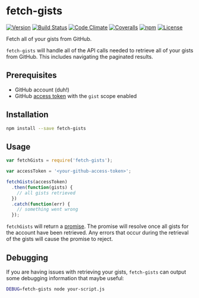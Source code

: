 # fetch-gists

[![Version](https://img.shields.io/npm/v/fetch-gists.svg?style=flat-square)](https://www.npmjs.com/package/fetch-gists)
[![Build Status](https://img.shields.io/travis/mike182uk/fetch-gists.svg?style=flat-square)](http://travis-ci.org/mike182uk/fetch-gists)
[![Code Climate](https://img.shields.io/codeclimate/github/mike182uk/fetch-gists.svg?style=flat-square)](https://codeclimate.com/github/mike182uk/fetch-gists)
[![Coveralls](https://img.shields.io/coveralls/mike182uk/fetch-gists/master.svg?style=flat-square)](https://coveralls.io/r/mike182uk/fetch-gists)
[![npm](https://img.shields.io/npm/dm/fetch-gists.svg?style=flat-square)](https://www.npmjs.com/package/fetch-gists)
[![License](https://img.shields.io/github/license/mike182uk/fetch-gists.svg?style=flat-square)](https://www.npmjs.com/package/fetch-gists)

Fetch all of your gists from GitHub.

`fetch-gists` will handle all of the API calls needed to retrieve all of your gists from GitHub. This includes navigating the paginated results.

## Prerequisites

- GitHub account (duh!)
- GitHub [access token](https://github.com/blog/1509-personal-api-tokens) with the `gist` scope enabled

## Installation

```bash
npm install --save fetch-gists
```

## Usage

```js
var fetchGists = require('fetch-gists');

var accessToken = '<your-github-access-token>';

fetchGists(accessToken)
  .then(function(gists) {
    // all gists retrieved
  })
  .catch(function(err) {
    // something went wrong
  });
```

`fetchGists` will return a [promise](https://github.com/petkaantonov/bluebird). The promise will resolve once all gists for the account have been retrieved. Any errors that occur during the retrieval of the gists will cause the promise to reject.

## Debugging

If you are having issues with retrieving your gists, `fetch-gists` can output some debugging information that maybe useful:

```bash
DEBUG=fetch-gists node your-script.js
```
